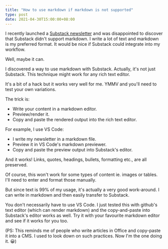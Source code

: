 ```yaml
---
title: "How to use markdown if markdown is not supported"
type: post
date: 2021-04-30T15:00:00+08:00
---
```


I recently launched a [Substack newsletter](/newsletter) and was disappointed to discover that Substack didn't support markdown. I write a lot of text and markdown is my preferred format. It would be nice if Substack could integrate into my workflow.

Well, maybe it can.

I discovered a way to use markdown with Substack. Actually, it's not just Substack. This technique might work for any rich text editor.

It's a bit of a hack but it works very well for me. YMMV and you'll need to test your own variations.

The trick is:

* Write your content in a markdown editor.
* Preview/render it.
* Copy and paste the rendered output into the rich text editor.

For example, I use VS Code:

* I write my newsletter in a markdown file.
* Preview it in VS Code's markdown previewer.
* Copy and paste the preview output into Substack's editor.

And it works! Links, quotes, headings, bullets, formatting etc., are all preserved.

Of course, this won't work for some types of content ie. images or tables. I'll need to enter and format those manually.

But since text is 99% of my usage, it's actually a very good work-around. I can write in markdown and then easily transfer to Substack.

You don't necessarily have to use VS Code. I just tested this with github's text editor (which can render markdown) and the copy-and-paste into Substack's editor works as well. Try it with your favourite markdown editor and see if it works for you too.

(PS: This reminds me of people who write articles in Office and copy-paste it into a CMS. I used to look down on such practices. Now I'm the one doing it. 😀)
